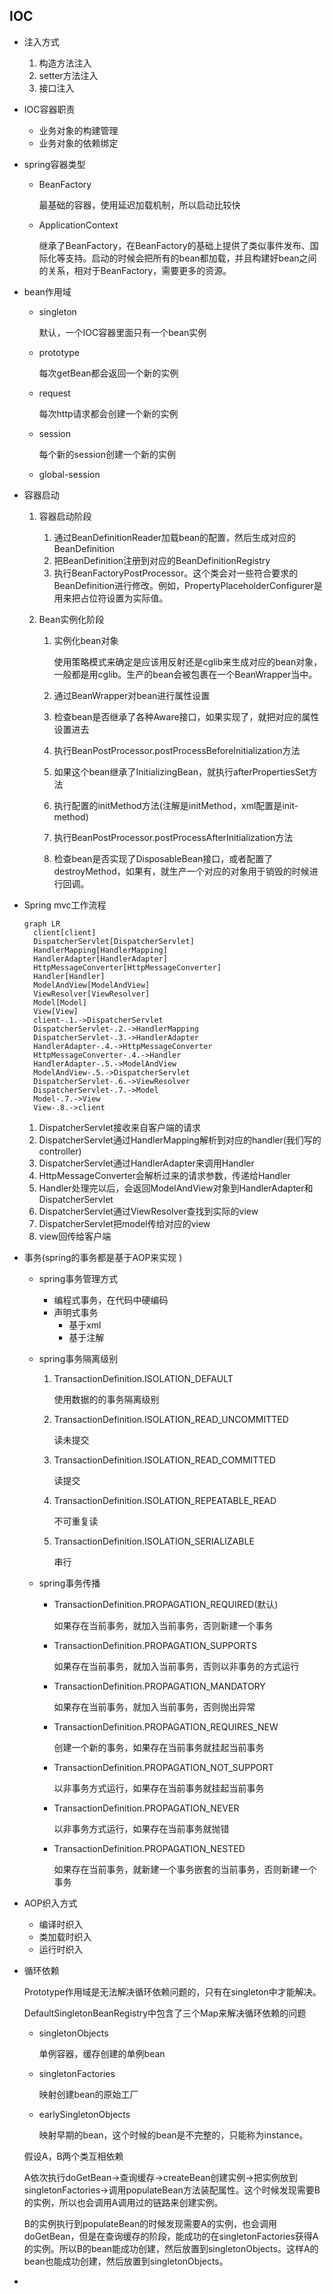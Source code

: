 ## IOC

+ 注入方式

  1. 构造方法注入
  2. setter方法注入
  3. 接口注入

+ IOC容器职责

  + 业务对象的构建管理
  + 业务对象的依赖绑定

+ spring容器类型

  + BeanFactory

    最基础的容器，使用延迟加载机制，所以启动比较快

  + ApplicationContext

    继承了BeanFactory，在BeanFactory的基础上提供了类似事件发布、国际化等支持。启动的时候会把所有的bean都加载，并且构建好bean之间的关系，相对于BeanFactory，需要更多的资源。

+ bean作用域

  + singleton

    默认，一个IOC容器里面只有一个bean实例

  + prototype

    每次getBean都会返回一个新的实例

  + request

    每次http请求都会创建一个新的实例

  + session

    每个新的session创建一个新的实例

  + global-session

+ 容器启动

  1. 容器启动阶段

     1. 通过BeanDefinitionReader加载bean的配置，然后生成对应的BeanDefinition
     2. 把BeanDefinition注册到对应的BeanDefinitionRegistry
     3. 执行BeanFactoryPostProcessor。这个类会对一些符合要求的BeanDefinition进行修改。例如，PropertyPlaceholderConfigurer是用来把占位符设置为实际值。

  2. Bean实例化阶段

     1. 实例化bean对象

        使用策略模式来确定是应该用反射还是cglib来生成对应的bean对象，一般都是用cglib。生产的bean会被包裹在一个BeanWrapper当中。

     2. 通过BeanWrapper对bean进行属性设置

     3. 检查bean是否继承了各种Aware接口，如果实现了，就把对应的属性设置进去

     4. 执行BeanPostProcessor.postProcessBeforeInitialization方法

     5. 如果这个bean继承了InitializingBean，就执行afterPropertiesSet方法

     6. 执行配置的initMethod方法(注解是initMethod，xml配置是init-method)

     7. 执行BeanPostProcessor.postProcessAfterInitialization方法

     8. 检查bean是否实现了DisposableBean接口，或者配置了destroyMethod，如果有，就生产一个对应的对象用于销毁的时候进行回调。

+ Spring mvc工作流程

  ```mermaid
  graph LR
  	client[client]
  	DispatcherServlet[DispatcherServlet]
  	HandlerMapping[HandlerMapping]
  	HandlerAdapter[HandlerAdapter]
  	HttpMessageConverter[HttpMessageConverter]
  	Handler[Handler]
  	ModelAndView[ModelAndView]
  	ViewResolver[ViewResolver]
  	Model[Model]
  	View[View]
  	client-.1.->DispatcherServlet
  	DispatcherServlet-.2.->HandlerMapping
  	DispatcherServlet-.3.->HandlerAdapter
  	HandlerAdapter-.4.->HttpMessageConverter
  	HttpMessageConverter-.4.->Handler
  	HandlerAdapter-.5.->ModelAndView
  	ModelAndView-.5.->DispatcherServlet
  	DispatcherServlet-.6.->ViewResolver
  	DispatcherServlet-.7.->Model
  	Model-.7.->View
  	View-.8.->client
  ```

  1. DispatcherServlet接收来自客户端的请求
  2. DispatcherServlet通过HandlerMapping解析到对应的handler(我们写的controller)
  3. DispatcherServlet通过HandlerAdapter来调用Handler
  4. HttpMessageConverter会解析过来的请求参数，传递给Handler
  5. Handler处理完以后，会返回ModelAndView对象到HandlerAdapter和DispatcherServlet
  6. DispatcherServlet通过ViewResolver查找到实际的view
  7. DispatcherServlet把model传给对应的view
  8. view回传给客户端

+ 事务(spring的事务都是基于AOP来实现 )

  + spring事务管理方式

    + 编程式事务，在代码中硬编码
    + 声明式事务
      + 基于xml
      + 基于注解

  + spring事务隔离级别

    1. TransactionDefinition.ISOLATION_DEFAULT

       使用数据的的事务隔离级别

    2. TransactionDefinition.ISOLATION_READ_UNCOMMITTED

       读未提交

    3. TransactionDefinition.ISOLATION_READ_COMMITTED

       读提交

    4. TransactionDefinition.ISOLATION_REPEATABLE_READ

       不可重复读

    5. TransactionDefinition.ISOLATION_SERIALIZABLE

       串行

  + spring事务传播

    + TransactionDefinition.PROPAGATION_REQUIRED(默认)

      如果存在当前事务，就加入当前事务，否则新建一个事务

    + TransactionDefinition.PROPAGATION_SUPPORTS

      如果存在当前事务，就加入当前事务，否则以非事务的方式运行

    + TransactionDefinition.PROPAGATION_MANDATORY

      如果存在当前事务，就加入当前事务，否则抛出异常

    + TransactionDefinition.PROPAGATION_REQUIRES_NEW

      创建一个新的事务，如果存在当前事务就挂起当前事务

    + TransactionDefinition.PROPAGATION_NOT_SUPPORT

      以非事务方式运行，如果存在当前事务就挂起当前事务

    + TransactionDefinition.PROPAGATION_NEVER

      以非事务方式运行，如果存在当前事务就抛错

    + TransactionDefinition.PROPAGATION_NESTED

      如果存在当前事务，就新建一个事务嵌套的当前事务，否则新建一个事务

+ AOP织入方式

  + 编译时织入
  + 类加载时织入
  + 运行时织入

+ 循环依赖

  Prototype作用域是无法解决循环依赖问题的，只有在singleton中才能解决。

  DefaultSingletonBeanRegistry中包含了三个Map来解决循环依赖的问题

  + singletonObjects

    单例容器，缓存创建的单例bean

  + singletonFactories

    映射创建bean的原始工厂

  + earlySingletonObjects

    映射早期的bean，这个时候的bean是不完整的，只能称为instance。

  假设A，B两个类互相依赖

  A依次执行doGetBean->查询缓存->createBean创建实例->把实例放到singletonFactories->调用populateBean方法装配属性。这个时候发现需要B的实例，所以也会调用A调用过的链路来创建实例。

  B的实例执行到populateBean的时候发现需要A的实例，也会调用doGetBean，但是在查询缓存的阶段，能成功的在singletonFactories获得A的实例。所以B的bean能成功创建，然后放置到singletonObjects。这样A的bean也能成功创建，然后放置到singletonObjects。

+ 